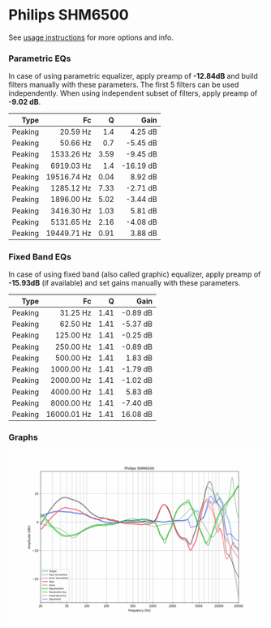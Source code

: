 # Philips SHM6500
See [usage instructions](https://github.com/jaakkopasanen/AutoEq#usage) for more options and info.

### Parametric EQs
In case of using parametric equalizer, apply preamp of **-12.84dB** and build filters manually
with these parameters. The first 5 filters can be used independently.
When using independent subset of filters, apply preamp of **-9.02 dB**.

| Type    | Fc          |    Q | Gain      |
|--------:|------------:|-----:|----------:|
| Peaking | 20.59 Hz    | 1.4  | 4.25 dB   |
| Peaking | 50.66 Hz    | 0.7  | -5.45 dB  |
| Peaking | 1533.26 Hz  | 3.59 | -9.45 dB  |
| Peaking | 6919.03 Hz  | 1.4  | -16.19 dB |
| Peaking | 19516.74 Hz | 0.04 | 8.92 dB   |
| Peaking | 1285.12 Hz  | 7.33 | -2.71 dB  |
| Peaking | 1896.00 Hz  | 5.02 | -3.44 dB  |
| Peaking | 3416.30 Hz  | 1.03 | 5.81 dB   |
| Peaking | 5131.65 Hz  | 2.16 | -4.08 dB  |
| Peaking | 19449.71 Hz | 0.91 | 3.88 dB   |

### Fixed Band EQs
In case of using fixed band (also called graphic) equalizer, apply preamp of **-15.93dB**
(if available) and set gains manually with these parameters.

| Type    | Fc          |    Q | Gain     |
|--------:|------------:|-----:|---------:|
| Peaking | 31.25 Hz    | 1.41 | -0.89 dB |
| Peaking | 62.50 Hz    | 1.41 | -5.37 dB |
| Peaking | 125.00 Hz   | 1.41 | -0.25 dB |
| Peaking | 250.00 Hz   | 1.41 | -0.89 dB |
| Peaking | 500.00 Hz   | 1.41 | 1.83 dB  |
| Peaking | 1000.00 Hz  | 1.41 | -1.79 dB |
| Peaking | 2000.00 Hz  | 1.41 | -1.02 dB |
| Peaking | 4000.00 Hz  | 1.41 | 5.83 dB  |
| Peaking | 8000.00 Hz  | 1.41 | -7.40 dB |
| Peaking | 16000.01 Hz | 1.41 | 16.08 dB |

### Graphs
![](./Philips%20SHM6500.png)